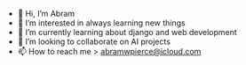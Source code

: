 - 👋 Hi, I’m Abram
- 👀 I’m interested in always learning new things
- 🌱 I’m currently learning about django and web development
- 💞️ I’m looking to collaborate on AI projects
- 📫 How to reach me > abramwpierce@icloud.com

<!---
4b3c/4b3c is a ✨ special ✨ repository because its `README.md` (this file) appears on your GitHub profile.
You can click the Preview link to take a look at your changes.
--->
